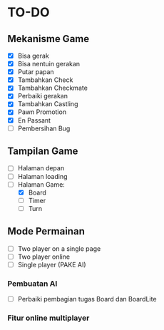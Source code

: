 # TO-DO

## Mekanisme Game

- [x] Bisa gerak
- [x] Bisa nentuin gerakan
- [x] Putar papan
- [x] Tambahkan Check
- [x] Tambahkan Checkmate
- [x] Perbaiki gerakan
- [x] Tambahkan Castling
- [x] Pawn Promotion
- [x] En Passant
- [ ] Pembersihan Bug
## Tampilan Game

- [ ] Halaman depan
- [ ] Halaman loading
- [ ] Halaman Game:
  - [x] Board
  - [ ] Timer
  - [ ] Turn

## Mode Permainan

- [ ] Two player on a single page
- [ ] Two player online
- [ ] Single player (PAKE AI)
### Pembuatan AI
- [ ] Perbaiki pembagian tugas Board dan BoardLite
### Fitur online multiplayer
